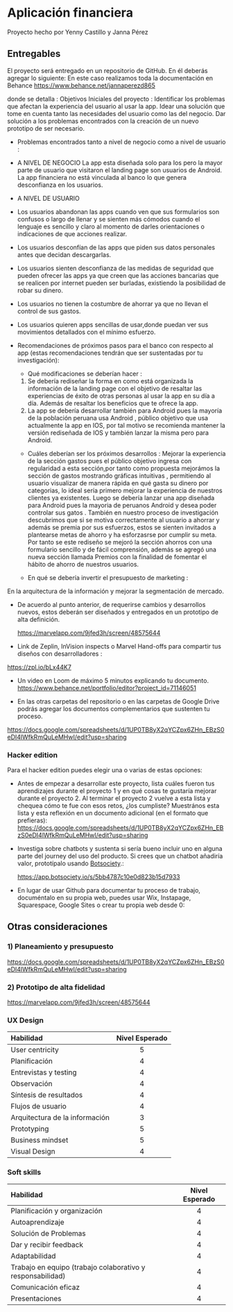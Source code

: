 # Aplicación financiera

Proyecto hecho por Yenny Castillo y Janna Pérez 

## Entregables

El proyecto será entregado en un repositorio de GitHub. En él deberás agregar
lo siguiente:
En este caso realizamos toda la documentación en Behance
https://www.behance.net/jannaperezd865

donde se detalla :
Objetivos Iniciales del proyecto :
Identificar los problemas que afectan la experiencia del usuario al usar la app.
Idear una solución que tome en cuenta tanto  las necesidades del usuario como las del negocio.
Dar solución a los problemas encontrados con la creación de un nuevo prototipo de ser necesario.

* Problemas encontrados tanto a nivel de negocio como a nivel de usuario :
* A NIVEL DE NEGOCIO
 La app esta diseñada solo para Ios pero la mayor parte de usuario que visitaron el landing page son usuarios de Android.
 La app financiera no está vinculada al banco lo que genera desconfianza en los usuarios.
 
* A NIVEL DE USUARIO
* Los usuarios abandonan las apps cuando ven que sus formularios son confusos  o largo de llenar y se sienten más cómodos cuando el lenguaje  es sencillo y claro al momento de darles orientaciones o indicaciones de que acciones realizar.
* Los usuarios desconfían de las apps que piden sus datos personales  antes que decidan descargarlas.
* Los usuarios  sienten desconfianza de las medidas de seguridad que pueden  ofrecer las apps  ya que creen que las acciones bancarias que se realicen por internet pueden ser  burladas, existiendo la posibilidad de robar  su dinero.
* Los usuarios no tienen la costumbre de  ahorrar ya que no llevan el control de sus gastos.
* Los usuarios quieren apps sencillas de usar,donde puedan ver sus movimientos detallados con el mínimo esfuerzo.
* Recomendaciones de próximos pasos para el banco con respecto al app (estas
  recomendaciones tendrán que ser sustentadas por tu investigación):
  
  * Qué modificaciones se deberían hacer :
  1) Se debería rediseñar la forma en como está organizada la información de la landing page con el objetivo de 
  resaltar las experiencias de éxito de otras personas al usar la app en su día a día.
  Además de resaltar los beneficios que te ofrece la app.
  2) La app se debería desarrollar  también para Android pues la mayoría de la población peruana usa Android , público objetivo que usa actualmente la app en IOS, por tal motivo se recomienda mantener la versión rediseñada de IOS  y también lanzar  la misma pero para Android.
  
  
  * Cuáles deberían ser los próximos desarrollos :
  Mejorar la experiencia de la sección gastos pues el público objetivo ingresa con regularidad a esta sección,por tanto como propuesta mejorámos la sección de gastos  mostrando gráficas intuitivas , permitiendo al usuario visualizar de manera rápida  en qué gasta su dinero por categorias, lo ideal sería  primero mejorar la experiencia de nuestros clientes ya existentes.
  Luego se debería lanzar una app diseñada para Android pues la mayoria de peruanos Android y desea poder controlar sus gatos .
  También en nuestro proceso de investigación descubrimos que si se motiva correctamente al usuario a ahorrar y además se premia por sus esfuerzos, estos se sienten invitados a plantearse metas de ahorro y ha esforzasrse por cumplir su meta.
  Por tanto se este rediseño se mejoró la sección  ahorros con una formulario sencillo y de fácil comprensión, además  se agregó una nueva sección llamada Premios con la finalidad de fomentar el hábito de ahorro de nuestros usuarios.
  
  
  * En qué se debería invertir el presupuesto de marketing :
  
 En la arquitectura de la información y mejorar la segmentación de mercado.
 
* De acuerdo al punto anterior, de requerirse cambios y desarrollos nuevos,
  estos deberán ser diseñados y entregados en un prototipo de alta definición.
  
  https://marvelapp.com/9jfed3h/screen/48575644
  
* Link de Zeplin, InVision inspects o Marvel Hand-offs para compartir tus
  diseños con desarrolladores :
  
 https://zpl.io/bLx44K7

* Un video en Loom de máximo 5 minutos explicando tu documento.
https://www.behance.net/portfolio/editor?project_id=71146051


* En las otras carpetas del repositorio o en las carpetas de Google Drive podrás
agregar los documentos complementarios que sustenten tu proceso.

https://docs.google.com/spreadsheets/d/1UP0TB8yX2qYCZpx6ZHn_EBzS0eDI4lWfkRmQuLeMHwI/edit?usp=sharing

### Hacker edition

Para el hacker edition puedes elegir una o varias de estas opciones:

- Antes de empezar a desarrollar este proyecto, lista cuáles fueron tus
  aprendizajes durante el proyecto 1 y en qué cosas te gustaría mejorar durante 
  el proyecto 2. Al terminar el proyecto 2 vuelve a esta lista y chequea cómo te 
  fue con esos retos, ¿los cumpliste? Muestrános esta lista y esta reflexión
  en un documento adicional (en el formato que prefieras):
  https://docs.google.com/spreadsheets/d/1UP0TB8yX2qYCZpx6ZHn_EBzS0eDI4lWfkRmQuLeMHwI/edit?usp=sharing
  
- Investiga sobre chatbots y sustenta si sería bueno incluir uno en alguna parte
  del journey del uso del producto. Si crees que un chatbot añadiría valor,
  prototípalo usando [Botsociety](http://bit.ly/ux-chatbot).:
  
  https://app.botsociety.io/s/5bb4787c10e0d823b15d7933
  
- En lugar de usar Github para documentar tu proceso de trabajo, documéntalo en
  su propia web, puedes usar Wix, Instapage, Squarespace, Google Sites o crear
  tu propia web desde 0: 
  


## Otras consideraciones

### 1) Planeamiento y presupuesto

  https://docs.google.com/spreadsheets/d/1UP0TB8yX2qYCZpx6ZHn_EBzS0eDI4lWfkRmQuLeMHwI/edit?usp=sharing
  

### 2) Prototipo de alta fidelidad
 https://marvelapp.com/9jfed3h/screen/48575644



### UX Design

|Habilidad|Nivel Esperado|
|:---|:---:|
|User centricity| 5 |
|Planificación| 4 |
|Entrevistas y testing| 4 |
|Observación| 4 |
|Síntesis de resultados| 4 |
|Flujos de usuario| 4 |
|Arquitectura de la información| 3 |
|Prototyping| 5 |
|Business mindset| 5 |
|Visual Design| 4 |

### Soft skills

|Habilidad|Nivel Esperado|
|:---|:---:|
|Planificación y organización| 4 |
|Autoaprendizaje| 4 |
|Solución de Problemas| 4 |
|Dar y recibir feedback| 4 |
|Adaptabilidad| 4 |
|Trabajo en equipo (trabajo colaborativo y responsabilidad)| 4 |
|Comunicación eficaz| 4 |
|Presentaciones| 4 |
